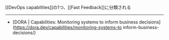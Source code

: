 [[DevOps capabilities]]の1つ、[[Fast Feedback]]に分類される

---

- [DORA | Capabilities: Monitoring systems to inform business decisions](https://dora.dev/capabilities/monitoring-systems-to inform-business-decisions/)